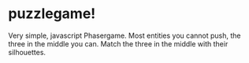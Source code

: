# puzzlegame!
Very simple, javascript Phasergame. Most entities you cannot push, the three in the middle you can. Match the three in the middle with their silhouettes.
